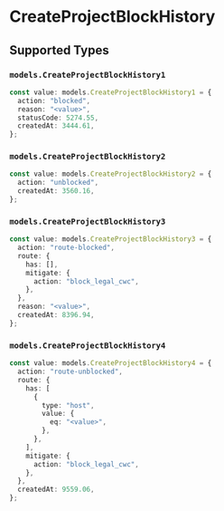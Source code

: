 # CreateProjectBlockHistory


## Supported Types

### `models.CreateProjectBlockHistory1`

```typescript
const value: models.CreateProjectBlockHistory1 = {
  action: "blocked",
  reason: "<value>",
  statusCode: 5274.55,
  createdAt: 3444.61,
};
```

### `models.CreateProjectBlockHistory2`

```typescript
const value: models.CreateProjectBlockHistory2 = {
  action: "unblocked",
  createdAt: 3560.16,
};
```

### `models.CreateProjectBlockHistory3`

```typescript
const value: models.CreateProjectBlockHistory3 = {
  action: "route-blocked",
  route: {
    has: [],
    mitigate: {
      action: "block_legal_cwc",
    },
  },
  reason: "<value>",
  createdAt: 8396.94,
};
```

### `models.CreateProjectBlockHistory4`

```typescript
const value: models.CreateProjectBlockHistory4 = {
  action: "route-unblocked",
  route: {
    has: [
      {
        type: "host",
        value: {
          eq: "<value>",
        },
      },
    ],
    mitigate: {
      action: "block_legal_cwc",
    },
  },
  createdAt: 9559.06,
};
```

